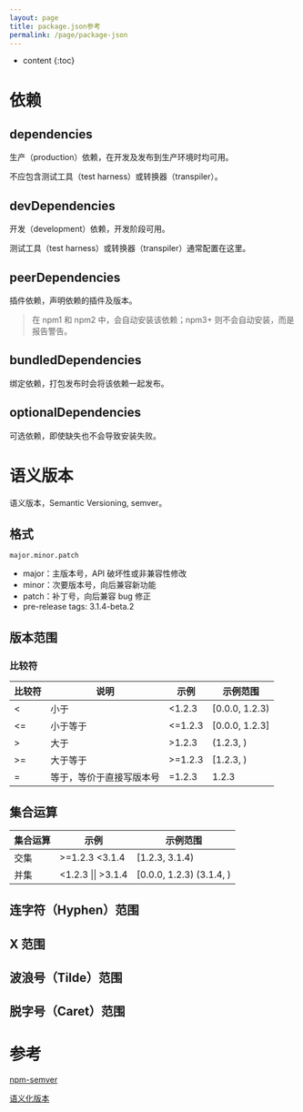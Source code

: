```yaml
---
layout: page
title: package.json参考
permalink: /page/package-json
---
```


* content
{:toc}
# 依赖

## dependencies

生产（production）依赖，在开发及发布到生产环境时均可用。

不应包含测试工具（test harness）或转换器（transpiler）。

## devDependencies

开发（development）依赖，开发阶段可用。

测试工具（test harness）或转换器（transpiler）通常配置在这里。

## peerDependencies

插件依赖，声明依赖的插件及版本。

> 在 npm1 和 npm2 中，会自动安装该依赖；npm3+ 则不会自动安装，而是报告警告。

## bundledDependencies

绑定依赖，打包发布时会将该依赖一起发布。

## optionalDependencies

可选依赖，即使缺失也不会导致安装失败。

# 语义版本

语义版本，Semantic Versioning, semver。

## 格式

```
major.minor.patch
```

* major：主版本号，API 破坏性或非兼容性修改
* minor：次要版本号，向后兼容新功能
* patch：补丁号，向后兼容 bug 修正
* pre-release tags: 3.1.4-beta.2

## 版本范围

### 比较符

| 比较符 | 说明                     | 示例    | 示例范围       |
| ------ | ------------------------ | ------- | -------------- |
| <      | 小于                     | \<1.2.3  | [0.0.0, 1.2.3) |
| <=     | 小于等于                 | \<=1.2.3 | [0.0.0, 1.2.3] |
| >      | 大于                     | \>1.2.3  | (1.2.3, ) |
| >=     | 大于等于                 | \>=1.2.3 | [1.2.3, ) |
| =      | 等于，等价于直接写版本号 | =1.2.3 | 1.2.3 |

## 集合运算

| 集合运算 | 示例               | 示例范围                 |
| -------- | ------------------ | ------------------------ |
| 交集     | \>=1.2.3 \<3.1.4   | [1.2.3, 3.1.4)           |
| 并集     | <1.2.3 \|\| >3.1.4 | [0.0.0, 1.2.3) (3.1.4, ) |

## 连字符（Hyphen）范围



## X 范围



## 波浪号（Tilde）范围



## 脱字号（Caret）范围



# 参考

[npm-semver](https://docs.npmjs.com/misc/semver)

[语义化版本](https://semver.org/lang/zh-CN/)